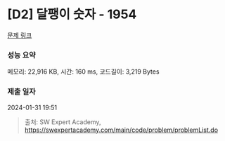 # [D2] 달팽이 숫자 - 1954 

[문제 링크](https://swexpertacademy.com/main/code/problem/problemDetail.do?contestProbId=AV5PobmqAPoDFAUq) 

### 성능 요약

메모리: 22,916 KB, 시간: 160 ms, 코드길이: 3,219 Bytes

### 제출 일자

2024-01-31 19:51



> 출처: SW Expert Academy, https://swexpertacademy.com/main/code/problem/problemList.do